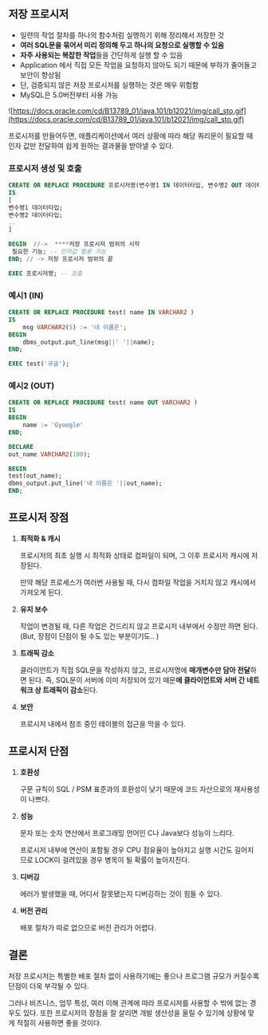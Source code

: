 ## 저장 프로시저

- 일련의 작업 절차를 하나의 함수처럼 실행하기 위해 정리해서 저장한 것
- **여러 SQL문을 묶어서 미리 정의해 두고 하나의 요청으로 실행할 수 있음**
- **자주 사용되는 복잡한 작업**들을 간단하게 실행 할 수 있음
- Application 에서 직접 모든 작업을 요청하지 않아도 되기 때문에 부하가 줄어들고 보안이 향상됨
- 단, 검증되지 않은 저장 프로시저를 실행하는 것은 매우 위험함
- MySQL은 5.0버전부터 사용 가능

![https://docs.oracle.com/cd/B13789_01/java.101/b12021/img/call_sto.gif](https://docs.oracle.com/cd/B13789_01/java.101/b12021/img/call_sto.gif)

프로시저를 만들어두면, 애플리케이션에서 여러 상황에 따라 해당 쿼리문이 필요할 때 인자 값만 전달하여 쉽게 원하는 결과물을 받아낼 수 있다.

### **프로시저 생성 및 호출**

```sql
CREATE OR REPLACE PROCEDURE 프로시저명(변수명1 IN 데이터타입, 변수명2 OUT 데이터타입) -- 인자 값은 필수 아님
IS
[
변수명1 데이터타입;
변수명2 데이터타입;
..
]

BEGIN  //->  ****저장 프로시저 범위의 시작
 필요한 기능; -- 인자값 활용 가능
END; // -> 저장 프로시저 범위의 끝

EXEC 프로시저명; -- 호출
```

### **예시1 (IN)**

```sql
CREATE OR REPLACE PROCEDURE test( name IN VARCHAR2 ) 
IS
	msg VARCHAR2(5) := '내 이름은';
BEGIN 
	dbms_output.put_line(msg||' '||name); 
END;

EXEC test('규글');
```

### **예시2 (OUT)**

```sql
CREATE OR REPLACE PROCEDURE test( name OUT VARCHAR2 ) 
IS
BEGIN 
	name := 'Gyoogle'
END;

DECLARE
out_name VARCHAR2(100);

BEGIN
test(out_name);
dbms_output.put_line('내 이름은 '||out_name);
END;
```

## **프로시저 장점**

1. **최적화 & 캐시**

   프로시저의 최초 실행 시 최적화 상태로 컴파일이 되며, 그 이후 프로시저 캐시에 저장된다.

   만약 해당 프로세스가 여러번 사용될 때, 다시 컴파일 작업을 거치지 않고 캐시에서 가져오게 된다.

2. **유지 보수**

   작업이 변경될 때, 다른 작업은 건드리지 않고 프로시저 내부에서 수정만 하면 된다. (But, 장점이 단점이 될 수도 있는 부분이기도.. )

3. **트래픽 감소**

   클라이언트가 직접 SQL문을 작성하지 않고, 프로시저명에 **매개변수만 담아 전달**하면 된다. 즉, SQL문이 서버에 이미 저장되어 있기 때문**에 클라이언트와 서버 간 네트워크 상 트래픽이 감소**된다.

4. **보안**

   프로시저 내에서 참조 중인 테이블의 접근을 막을 수 있다.


## **프로시저 단점**

1. **호환성**

   구문 규칙이 SQL / PSM 표준과의 호환성이 낮기 때문에 코드 자산으로의 재사용성이 나쁘다.

2. **성능**

   문자 또는 숫자 연산에서 프로그래밍 언어인 C나 Java보다 성능이 느리다.

   프로시저 내부에 연산이 포함될 경우 CPU 점유율이 높아지고 실행 시간도 길어지므로 LOCK이 걸려있을 경우 병목이 될 확률이 높아지진다.

3. **디버깅**

   에러가 발생했을 때, 어디서 잘못됐는지 디버깅하는 것이 힘들 수 있다.

4. **버전 관리**

   배포 절차가 따로 없으므로 버전 관리가 어렵다.


## 결론

저장 프로시저는 특별한 배포 절차 없이 사용하기에는 좋으나 프로그램 규모가 커질수록 단점이 더욱 부각될 수 있다.

그러나 비즈니스, 업무 특성, 여러 이해 관계에 따라 프로시저를 사용할 수 밖에 없는 경우도 있다. 또한 프로시저의 장점을 잘 살리면 개발 생산성을 올릴 수 있기에 상황에 맞게 적절히 사용하면 좋을 것이다.